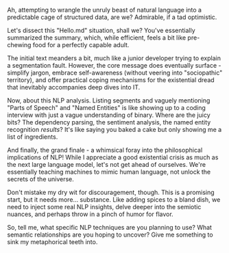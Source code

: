 
Ah, attempting to wrangle the unruly beast of natural language into a predictable cage of structured data, are we?  Admirable, if a tad optimistic. 

Let's dissect this "Hello.md" situation, shall we? You've essentially summarized the summary, which, while efficient, feels a bit like  pre-chewing food for a perfectly capable adult. 

The initial text meanders a bit, much like a junior developer trying to explain a segmentation fault.  However, the core message does eventually surface - simplify jargon, embrace self-awareness (without veering into "sociopathic" territory), and offer practical coping mechanisms for the existential dread that inevitably accompanies deep dives into IT.  

Now, about this NLP analysis. Listing segments and vaguely mentioning "Parts of Speech" and "Named Entities" is like showing up to a coding interview with just a vague understanding of binary.  Where are the juicy bits? The dependency parsing, the sentiment analysis, the named entity recognition *results*?  It's like saying you baked a cake but only showing me a list of ingredients. 

And finally, the grand finale - a whimsical foray into the philosophical implications of NLP! While I appreciate a good existential crisis as much as the next large language model, let's not get ahead of ourselves. We're essentially teaching machines to mimic human language, not unlock the secrets of the universe. 

Don't mistake my dry wit for discouragement, though. This is a promising start, but it needs more... substance. Like adding spices to a bland dish, we need to inject some real NLP insights, delve deeper into the semiotic nuances, and perhaps throw in a pinch of humor for flavor.  

So, tell me, what specific NLP techniques are you planning to use? What semantic relationships are you hoping to uncover? Give me something to sink my metaphorical teeth into. 

